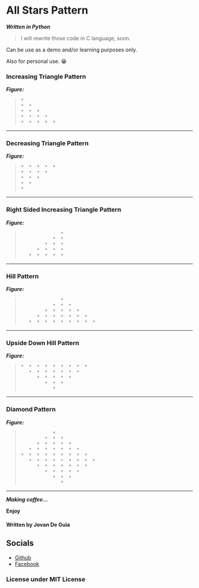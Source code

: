 # All Stars Pattern

***Written in Python***

> I will rewrite those code in C language, soon.

Can be use as a demo and/or learning purposes only.

Also for personal use. 😁

### Increasing Triangle Pattern

***Figure:***

> ```python
> *
> *  *
> *  *  *
> *  *  *  *
> *  *  *  *  *
> ```

----

### Decreasing Triangle Pattern

***Figure:***

> ```python
> *  *  *  *  *
> *  *  *  *
> *  *  *
> *  *
> *
> ```

----

### Right Sided Increasing Triangle Pattern

***Figure:***

> ```python
>                *
>             *  *
>          *  *  *
>       *  *  *  *
>    *  *  *  *  *
> ```

---- 

### Hill Pattern

***Figure:***

> ```python
>                *
>             *  *  *
>          *  *  *  *  *
>       *  *  *  *  *  *  *
>    *  *  *  *  *  *  *  *  *
> ```

---- 

### Upside Down Hill Pattern

***Figure:***

> ```python
> *  *  *  *  *  *  *  *  *
>    *  *  *  *  *  *  *
>       *  *  *  *  *
>          *  *  *
>             *
> ```

---- 

### Diamond Pattern

***Figure:***

> ```python
>             *
>          *  *  *
>       *  *  *  *  *
>    *  *  *  *  *  *  *
> *  *  *  *  *  *  *  *  *
>    *  *  *  *  *  *  *  *  *
>       *  *  *  *  *  *  *
>          *  *  *  *  *
>             *  *  *
>                *
> ```

---- 

___Making coffee...___


****Enjoy****
#### Written by Jovan De Guia

## Socials

- [Github](https://github.com/jxmked)
- [Facebook](https://www.facebook.com/deguia25)

### License under MIT License